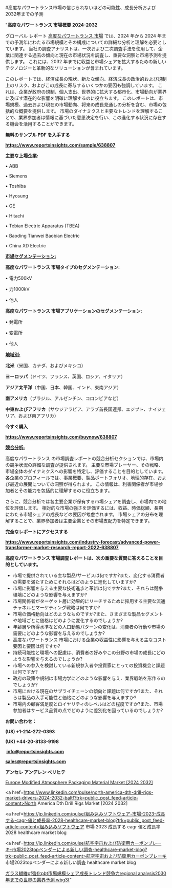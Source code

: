 #高度なパワートランス市場の信じられないほどの可能性、成長分析および2032年までの予測

"<strong>高度なパワートランス 市場概要 2024-2032</strong>

グローバル レポート <a href=https://www.reportsinsights.com/sample/638807>高度なパワートランス 市場</a> では、2024 年から 2024 年までの予測年にわたる市場規模とその構成についての詳細な分析と理解を必要としています。 当社の調査アナリストは、一次および二次調査手法を使用して、企業に関連する過去の傾向と現在の市場状況を調査し、重要な洞察と市場予測を提供します。 これには、2032 年までに収益と市場シェアを拡大​​するための新しいテクノロジーと革新的なソリューションが含まれています。

このレポートでは、経済成長の現状、新たな傾向、経済成長の政治的および規制上のリスク、およびこの成長に寄与するいくつかの要因も強調しています。 これは、企業が政府の規制、個人支出、世界的に拡大する都市化、市場動向が業界に及ぼす潜在的な影響を明確に理解するのに役立ちます。 このレポートは、市場規模、過去および現在の市場動向、将来の成長見通しの分析を含む、市場の包括的な概要を提供します。 市場のダイナミクスと主要なトレンドを理解することで、業界参加者は情報に基づいた意思決定を行い、この進化する状況に存在する機会を活用することができます。

<strong><b>無料のサンプル PDF を入手する</b></strong>

<a href=https://www.reportsinsights.com/sample/638807><strong><u>https://www.reportsinsights.com/sample/638807</u></strong></a>

<strong>主要な上場企業:</strong>

• ABB

• Siemens

• Toshiba

• Hyosung

• GE

• Hitachi

• Tebian Electric Apparatus (TBEA)

• Baoding Tianwei Baobian Electric

• China XD Electric

<strong><u>市場セグメンテーション</u></strong><strong><u>:</u></strong>

<strong>高度なパワートランス 市場タイプのセグメンテーション:</strong>

• 電力500kV

• 力1000kV

• 他人

<strong>高度なパワートランス 市場アプリケーションのセグメンテーション:</strong>

• 発電所

• 変電所

• 他人

<strong><u>地域別</u></strong><strong><u>:</u></strong>

<strong>北米</strong>（米国、カナダ、およびメキシコ）

<strong>ヨーロッパ</strong>（ドイツ、フランス、英国、ロシア、イタリア）

<strong>アジア太平洋</strong>（中国、日本、韓国、インド、東南アジア）

<strong>南アメリカ</strong>（ブラジル、アルゼンチン、コロンビアなど）

<strong>中東およびアフリカ</strong>（サウジアラビア、アラブ首長国連邦、エジプト、ナイジェリア、および南アフリカ）

<strong>今すぐ購入</strong>

<a href=https://www.reportsinsights.com/buynow/638807><strong><u>https://www.reportsinsights.com/buynow/638807</u></strong></a>

<strong><u>競合分析:</u></strong>

高度なパワートランス の市場調査レポートの競合分析セクションでは、市場内の競争状況の詳細な調査が提供されます。 主要な市場プレーヤー、その戦略、市場全体のダイナミクスへの影響を特定し、評価することを目的としています。 各企業のプロフィールでは、事業概要、製品ポートフォリオ、地理的存在、および最近の展開についての洞察が得られます。 この情報は、利害関係者が市場参加者とその能力を包括的に理解するのに役立ちます。

さらに、競合分析では各主要企業が保有する市場シェアを調査し、市場内での地位を評価します。 相対的な市場の強さを評価するには、収益、時価総額、長期にわたる市場シェアの成長などの要因が考慮されます。 市場シェアの分布を理解することで、業界参加者は主要企業とその市場支配力を特定できます。

<strong>完全なレポートにアクセスする</strong>

<a href=https://www.reportsinsights.com/industry-forecast/advanced-power-transformer-market-research-report-2022-638807><strong><u><b>https://www.reportsinsights.com/industry-forecast/advanced-power-transformer-market-research-report-2022-638807</b></u></strong></a>

<strong><b>高度なパワートランス 市場調査レポートは、次の重要な質問に答えることを目的としています。</b></strong>
<ul>
  <li>市場で提供されている主な製品/サービスは何ですか?また、変化する消費者の需要を満たすためにそれらはどのように進化していますか?</li>
  <li>市場に影響を与える主要な技術進歩と革新は何ですか?また、それらは競争環境にどのような影響を与えますか?</li>
  <li>市場関係者がターゲット層に効果的にリーチするために採用する主要な流通チャネルとマーケティング戦略は何ですか?</li>
  <li>市場の価格動向はどのようなものですか?また、さまざまな製品セグメントや地域ごとに価格はどのように変化するのでしょうか?</li>
  <li>年齢層や所得水準などの人口動態パターンの変化は、消費者の行動や市場の需要にどのような影響を与えるのでしょうか?</li>
  <li>高度なパワートランス 市場における企業の収益性に影響を与える主なコスト要因と要因は何ですか?</li>
  <li>持続可能性と環境への配慮は、消費者の好みやこの分野の市場の成長にどのような影響を与えるのでしょうか?</li>
  <li>市場への参入を検討している新規参入者や投資家にとっての投資機会と課題は何ですか?</li>
  <li>政府の政策や規制は市場力学にどのような影響を与え、業界戦略を形作るのでしょうか?</li>
  <li>市場における現在のサプライチェーンの傾向と課題は何ですか?また、それらは製品の入手可能性と価格にどのような影響を与えますか?</li>
  <li>市場内の顧客満足度とロイヤリティのレベルはどの程度ですか?また、市場参加者はサービス品質の点でどのように差別化を図っているのでしょうか?</li>
</ul>
<strong>お問い合わせ：</strong>

<strong>(US) +1-214-272-0393</strong>

<strong>(UK) +44-20-8133-9198</strong>

<strong> </strong><a href=info@reportsinsights.com><strong><u>info@reportsinsights.com</u></strong></a>

<a href=sales@reportsinsights.com><strong><u>sales@reportsinsights.com</u></strong></a>

<strong>アンセレ アンデレン ベリヒテ</strong>

<a href=https://www.linkedin.com/pulse/europe-modified-atmosphere-packaging-material-markets-4pn9f/>Europe Modified Atmosphere Packaging Material Market [2024 2032]</a>

<a href=https://www.linkedin.com/pulse/north-america-dth-drill-rigs-market-drivers-2024-2032-baltf?trk=public_post_feed-article-content>North America Dth Drill Rigs Market [2024 2032]</a>

<a href=https://jp.linkedin.com/pulse/組み込みソフトウェア-市場-2023-成長する-cagr-値と成長率-2028-healthcare-market-blog?trk=public_post_feed-article-content>組み込みソフトウェア 市場 2023 成長する cagr 値と成長率 2028 healthcare market blog</a>

<a href=https://jp.linkedin.com/pulse/航空宇宙および防衛用カーボンブレーキ-市場2023topベンダーによる新しい調査-healthcare-market-blog?trk=public_post_feed-article-content>航空宇宙および防衛用カーボンブレーキ 市場2023topベンダーによる新しい調査 healthcare market blog</a>

<a href=https://www.linkedin.com/pulse/ガラス繊維gf強化pbt市場規模シェア成長トレンド競争力regional-analysis2030年までの世界の業界予測-wbg3f/>ガラス繊維gf強化pbt市場規模シェア成長トレンド競争力regional analysis2030年までの世界の業界予測 wbg3f</a>"

